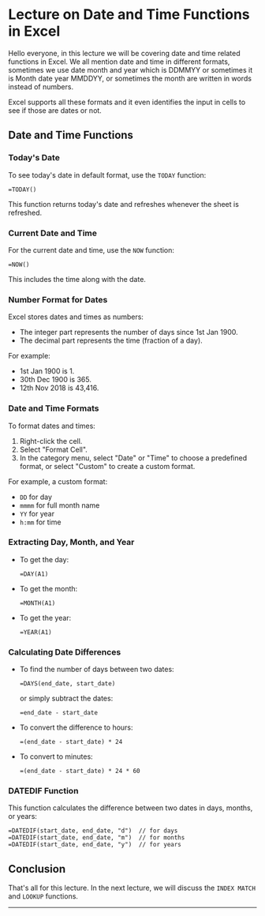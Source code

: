 
# Lecture on Date and Time Functions in Excel

Hello everyone, in this lecture we will be covering date and time related functions in Excel. We all mention date and time in different formats, sometimes we use date month and year which is DDMMYY or sometimes it is Month date year MMDDYY, or sometimes the month are written in words instead of numbers.

Excel supports all these formats and it even identifies the input in cells to see if those are dates or not.

## Date and Time Functions

### Today's Date
To see today's date in default format, use the `TODAY` function:
```excel
=TODAY()
```
This function returns today's date and refreshes whenever the sheet is refreshed.

### Current Date and Time
For the current date and time, use the `NOW` function:
```excel
=NOW()
```
This includes the time along with the date.

### Number Format for Dates
Excel stores dates and times as numbers:
- The integer part represents the number of days since 1st Jan 1900.
- The decimal part represents the time (fraction of a day).

For example:
- 1st Jan 1900 is 1.
- 30th Dec 1900 is 365.
- 12th Nov 2018 is 43,416.

### Date and Time Formats
To format dates and times:
1. Right-click the cell.
2. Select "Format Cell".
3. In the category menu, select "Date" or "Time" to choose a predefined format, or select "Custom" to create a custom format.

For example, a custom format:
- `DD` for day
- `mmmm` for full month name
- `YY` for year
- `h:mm` for time

### Extracting Day, Month, and Year
- To get the day:
  ```excel
  =DAY(A1)
  ```
- To get the month:
  ```excel
  =MONTH(A1)
  ```
- To get the year:
  ```excel
  =YEAR(A1)
  ```

### Calculating Date Differences
- To find the number of days between two dates:
  ```excel
  =DAYS(end_date, start_date)
  ```
  or simply subtract the dates:
  ```excel
  =end_date - start_date
  ```
- To convert the difference to hours:
  ```excel
  =(end_date - start_date) * 24
  ```
- To convert to minutes:
  ```excel
  =(end_date - start_date) * 24 * 60
  ```

### DATEDIF Function
This function calculates the difference between two dates in days, months, or years:
```excel
=DATEDIF(start_date, end_date, "d")  // for days
=DATEDIF(start_date, end_date, "m")  // for months
=DATEDIF(start_date, end_date, "y")  // for years
```

## Conclusion
That's all for this lecture. In the next lecture, we will discuss the `INDEX MATCH` and `LOOKUP` functions.

---
